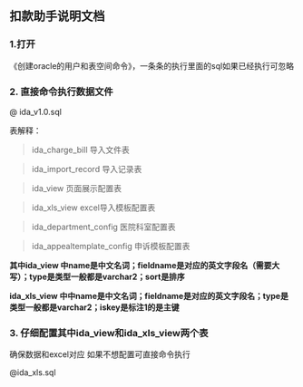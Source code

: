 ## 扣款助手说明文档

### 1.打开
《创建oracle的用户和表空间命令》，一条条的执行里面的sql如果已经执行可忽略


### 2. 直接命令执行数据文件
@ ida_v1.0.sql 


表解释：

> ida_charge_bill 导入文件表

> ida_import_record 导入记录表

> ida_view 页面展示配置表

> ida_xls_view excel导入模板配置表

> ida_department_config 医院科室配置表

> ida_appealtemplate_config 申诉模板配置表

**其中ida_view 中name是中文名词；fieldname是对应的英文字段名（需要大写）；type是类型一般都是varchar2；sort是排序**

**ida_xls_view 中中name是中文名词；fieldname是对应的英文字段名；type是类型一般都是varchar2；iskey是标注1的是主键**


### 3. 仔细配置其中ida_view和ida_xls_view两个表
确保数据和excel对应
如果不想配置可直接命令执行

@ida_xls.sql